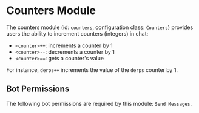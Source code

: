 # Counters Module
The counters module (id: `counters`, configuration class: `Counters`) provides users the ability to increment counters (integers) in chat:
- `<counter>++`: increments a counter by 1
- `<counter>--`: decrements a counter by 1
- `<counter>==`: gets a counter's value

For instance, `derps++` increments the value of the `derps` counter by 1.

## Bot Permissions
The following bot permissions are required by this module: `Send Messages`.
